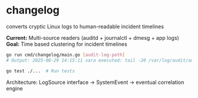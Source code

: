 # changelog

converts cryptic Linux logs to human-readable incident timelines

**Current:** Multi-source readers (auditd + journalctl + dmesg + app logs)  
**Goal:** Time based clustering for incident timelines

```bash
go run cmd/changelog/main.go [audit-log-path]
# Output: 2025-08-29 14:15:11 sara executed: tail -20 /var/log/audit/audit.log

go test ./...  # Run tests
```

Architecture: LogSource interface -> SystemEvent -> eventual correlation engine
